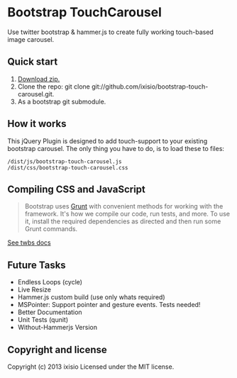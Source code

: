 
# Bootstrap TouchCarousel

Use twitter bootstrap & hammer.js to create fully working touch-based image carousel.

## Quick start

1. [Download zip.](https://github.com/ixisio/bootstrap-touch-carousel/archive/master.zip)
2. Clone the repo: git clone git://github.com/ixisio/bootstrap-touch-carousel.git.
3. As a bootstrap git submodule.

## How it works

This jQuery Plugin is designed to add touch-support to your existing bootstrap carousel. The only thing you have to do, is to load these to files:

```
/dist/js/bootstrap-touch-carousel.js
/dist/css/bootstrap-touch-carousel.css
```

## Compiling CSS and JavaScript

> Bootstrap uses [Grunt](http://gruntjs.com/) with convenient methods for working with the framework. It's how we compile our code, run tests, and more. To use it, install the required dependencies as directed and then run some Grunt commands.

[See twbs docs](https://github.com/twbs/bootstrap/blob/master/README.md)

## Future Tasks

* Endless Loops (cycle)
* Live Resize
* Hammer.js custom build (use only whats required)
* MSPointer: Support pointer and gesture events. Tests needed!
* Better Documentation
* Unit Tests (qunit)
* Without-Hammerjs Version

## Copyright and license

Copyright (c) 2013 ixisio Licensed under the MIT license.
